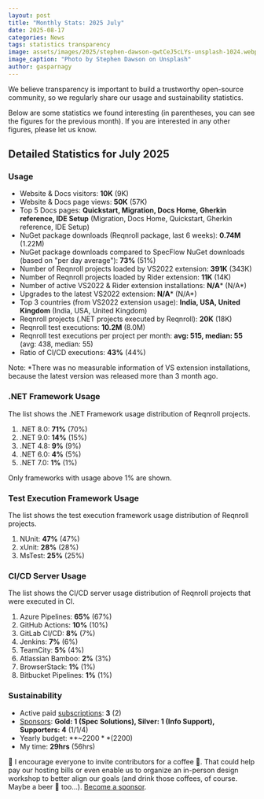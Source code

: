 ```yaml
---
layout: post
title: "Monthly Stats: 2025 July"
date: 2025-08-17
categories: News
tags: statistics transparency
image: assets/images/2025/stephen-dawson-qwtCeJ5cLYs-unsplash-1024.webp
image_caption: "Photo by Stephen Dawson on Unsplash"
author: gasparnagy
---
```


We believe transparency is important to build a trustworthy open-source community, so we regularly share our usage and sustainability statistics.

Below are some statistics we found interesting (in parentheses, you can see the figures for the previous month). If you are interested in any other figures, please let us know.

## Detailed Statistics for July 2025

### Usage

* Website & Docs visitors: **10K** (9K)
* Website & Docs page views: **50K** (57K)
* Top 5 Docs pages: **Quickstart, Migration, Docs Home, Gherkin reference, IDE Setup** (Migration, Docs Home, Quickstart, Gherkin reference, IDE Setup)
* NuGet package downloads (Reqnroll package, last 6 weeks): **0.74M** (1.22M)
* NuGet package downloads compared to SpecFlow NuGet downloads (based on "per day average"): **73%** (51%)
* Number of Reqnroll projects loaded by VS2022 extension: **391K** (343K)
* Number of Reqnroll projects loaded by Rider extension: **11K** (14K)
* Number of active VS2022 & Rider extension installations: **N/A*** (N/A*)
* Upgrades to the latest VS2022 extension: **N/A*** (N/A*)
* Top 3 countries (from VS2022 extension usage): **India, USA, United Kingdom** (India, USA, United Kingdom)
* Reqnroll projects (.NET projects executed by Reqnroll): **20K** (18K)
* Reqnroll test executions: **10.2M** (8.0M)
* Reqnroll test executions per project per month: **avg: 515, median: 55** (avg: 438, median: 55)
* Ratio of CI/CD executions: **43%** (44%)

Note: *There was no measurable information of VS extension installations, because the latest version was released more than 3 month ago.

### .NET Framework Usage

The list shows the .NET Framework usage distribution of Reqnroll projects.

1. .NET 8.0: **71%** (70%)
2. .NET 9.0: **14%** (15%)
3. .NET 4.8: **9%** (9%)
4. .NET 6.0: **4%** (5%)
5. .NET 7.0: **1%** (1%)

Only frameworks with usage above 1% are shown.

### Test Execution Framework Usage

The list shows the test execution framework usage distribution of Reqnroll projects.

1. NUnit: **47%** (47%)
2. xUnit: **28%** (28%)
3. MsTest: **25%** (25%)

### CI/CD Server Usage

The list shows the CI/CD server usage distribution of Reqnroll projects that were executed in CI.

1. Azure Pipelines: **65%** (67%)
2. GitHub Actions: **10%** (10%)
3. GitLab CI/CD: **8%** (7%)
4. Jenkins: **7%** (6%)
5. TeamCity: **5%** (4%)
6. Atlassian Bamboo: **2%** (3%)
7. BrowserStack: **1%** (1%)
8. Bitbucket Pipelines: **1%** (1%)

### Sustainability

* Active paid [subscriptions](https://reqnroll.net/support/): **3** (2)
* [Sponsors](https://reqnroll.net/sponsorship/): **Gold: 1 (Spec Solutions), Silver: 1 (Info Support), Supporters: 4** (1/1/4)
* Yearly budget: **~$2200** ($2200)
* My time: **29hrs** (56hrs)

📢 I encourage everyone to invite contributors for a coffee 🍵. That could help pay our hosting bills or even enable us to organize an in-person design workshop to better align our goals (and drink those coffees, of course. Maybe a beer 🍺 too...). [Become a sponsor](https://github.com/sponsors/reqnroll).